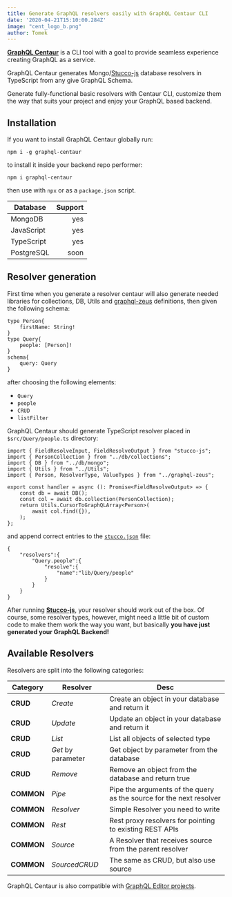 ```yaml
---
title: Generate GraphQL resolvers easily with GraphQL Centaur CLI
date: '2020-04-21T15:10:00.284Z'
image: "cent_logo_b.png"
author: Tomek
---
```


 **[GraphQL Centaur](https://github.com/graphql-editor/graphql-centaur)** is a CLI tool with a goal to provide seamless experience creating GraphQL as a service. 

GraphQL Centaur generates Mongo/[Stucco-js](https://github.com/graphql-editor/stucco-js) database resolvers in TypeScript from any give GraphQL Schema.

Generate fully-functional basic resolvers with Centaur CLI, customize them the way that suits your project and enjoy your GraphQL based backend.

## Installation

If you want to install GraphQL Centaur globally run:
```
npm i -g graphql-centaur
```
to install it inside your backend repo performer:
```
npm i graphql-centaur
```
then use with `npx` or as a `package.json` script.


|Database|Support|
|--------|----------:|
|MongoDB|yes|
|JavaScript|yes| 
|TypeScript|yes|
|PostgreSQL|soon|





## Resolver generation

First time when you generate a resolver centaur will also generate needed libraries for collections, DB, Utils and [graphql-zeus](https://github.com/graphql-editor/graphql-zeus) definitions, then given the following schema:

```tsx
type Person{
    firstName: String!
}
type Query{
    people: [Person]!
}
schema{
    query: Query
}
```

after choosing the following elements:

- `Query`
- `people`
- `CRUD`
- `listFilter`

GraphQL Centaur should generate TypeScript resolver placed in `$src/Query/people.ts` directory:

```tsx
import { FieldResolveInput, FieldResolveOutput } from "stucco-js";
import { PersonCollection } from "../db/collections";
import { DB } from "../db/mongo";
import { Utils } from "../Utils";
import { Person, ResolverType, ValueTypes } from "../graphql-zeus";

export const handler = async (): Promise<FieldResolveOutput> => {
    const db = await DB();
    const col = await db.collection(PersonCollection);
    return Utils.CursorToGraphQLArray<Person>(
        await col.find({}),
    );
};
```

and append correct entries to the [`stucco.json`](https://github.com/graphql-editor/stucco-js) file:

```tsx
{
    "resolvers":{
        "Query.people":{
            "resolve":{
                "name":"lib/Query/people"
            }
        }
    }
}
```

After running **[Stucco-js](https://github.com/graphql-editor/stucco-js)**, your resolver should work out of the box. Of course, some resolver types, however, might need a little bit of custom code to make them work the way you want, but basically **you have just generated your GraphQL Backend!**

## Available Resolvers

Resolvers are split into the following categories:

|Category|Resolver|Desc|
|--------|----------|----------|
|**CRUD**|*Create*|Create an object in your database and return it|
|**CRUD**|*Update*|Update an object in your database and return it|
|**CRUD**|*List*|List all objects of selected type|
|**CRUD**|*Get* by parameter|Get object by parameter from the database|
|**CRUD**|*Remove*|Remove an object from the database and return true|
|**COMMON**|*Pipe*|Pipe the arguments of the query as the source for the next resolver|
|**COMMON**|*Resolver*|Simple Resolver you need to write|
|**COMMON**|*Rest*|Rest proxy resolvers for pointing to existing REST APIs|
|**COMMON**|*Source*|A Resolver that receives source from the parent resolver|
|**COMMON**|*SourcedCRUD*|The same as CRUD, but also use source|

GraphQL Centaur is also compatible with [GraphQL Editor projects](https://graphqleditor.com/).
